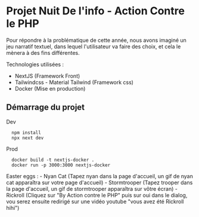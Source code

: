 # Projet Nuit De l'info - Action Contre le PHP
Pour répondre à la problématique de cette année, nous avons imaginé un jeu narratif textuel, dans lequel l'utilisateur va faire des choix, et cela le mènera à des fins différentes.

Technologies utilisées :
  - NextJS (Framework Front)
  - Tailwindcss - Material Tailwind (Framework css)
  - Docker (Mise en production) 

## Démarrage du projet

Dev
```
  npm install
  npx next dev
```

Prod
```
  docker build -t nextjs-docker .
  docker run -p 3000:3000 nextjs-docker
```

Easter eggs :
    - Nyan Cat (Tapez nyan dans la page d'accueil, un gif de nyan cat apparaîtra sur votre page d'accueil)
    - Stormtrooper (Tapez trooper dans la page d'accueil, un gif de stormtrooper apparaîtra sur vôtre écran)
    - Rickroll (Cliquez sur "By Action contre le PHP" puis sur oui dans le dialog, vou serez ensuite redirigé sur une vidéo youtube "vous avez été Rickroll hihi")